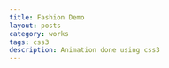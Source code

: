 ```yaml
---
title: Fashion Demo
layout: posts
category: works
tags: css3
description: Animation done using css3
---
```

<p>
	<p data-height="400" data-theme-id="0" data-slug-hash="BjzLv" data-user="uttamg911" data-default-tab="result" class='codepen'></p>
	<script async src="http://codepen.io/assets/embed/ei.js"></script>
</p>